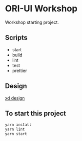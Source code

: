 # ORI-UI Workshop

Workshop starting project.

## Scripts

- start
- build
- lint
- test
- prettier

## Design

[xd design](https://xd.adobe.com/view/52ad48e3-6117-43f8-5477-b9ba63372a00-249c/grid)

## To start this project

```bash
yarn install
yarn lint
yarn start
```
